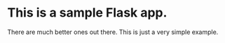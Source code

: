 # This is a sample Flask app.

There are much better ones out there. This is just a very simple example.
